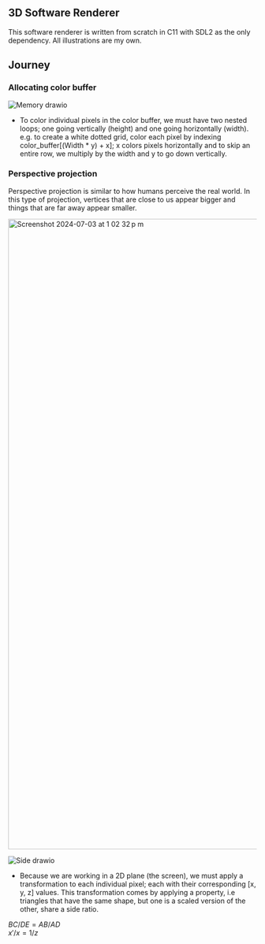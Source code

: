 ## 3D Software Renderer

This software renderer is written from scratch in C11 with SDL2 as the only dependency. All illustrations are my own. 

## Journey

### Allocating color buffer

![Memory drawio](https://github.com/Petergtzz/renderer/assets/100330366/77319174-5ba0-4eb2-b638-f588696af303)

* To color individual pixels in the color buffer, we must have two nested loops; one going vertically (height) and one going horizontally (width). e.g. to create a white dotted grid, color each pixel by indexing color_buffer[(Width * y) + x]; x colors pixels horizontally and to skip an entire row, we multiply by the width and y to go down vertically. 

### Perspective projection

Perspective projection is similar to how humans perceive the real world. In this type of projection, vertices that are close to us appear bigger and things that are far away appear smaller.

<img width="1280" alt="Screenshot 2024-07-03 at 1 02 32 p m" src="https://github.com/Petergtzz/renderer/assets/100330366/02de5923-02e3-4ab6-809c-5f004f9e0d4e">

![Side drawio](https://github.com/Petergtzz/renderer/assets/100330366/5f2ffc65-5f0a-4155-a9b5-0e866af0b2f0)

* Because we are working in a 2D plane (the screen), we must apply a transformation to each individual pixel; each with their corresponding [x, y, z] values. This transformation comes by applying a property, i.e triangles that have the same shape, but one is a scaled version of the other, share a side ratio.

$BC/DE = AB/AD$  
$x'/x = 1/z$ 
